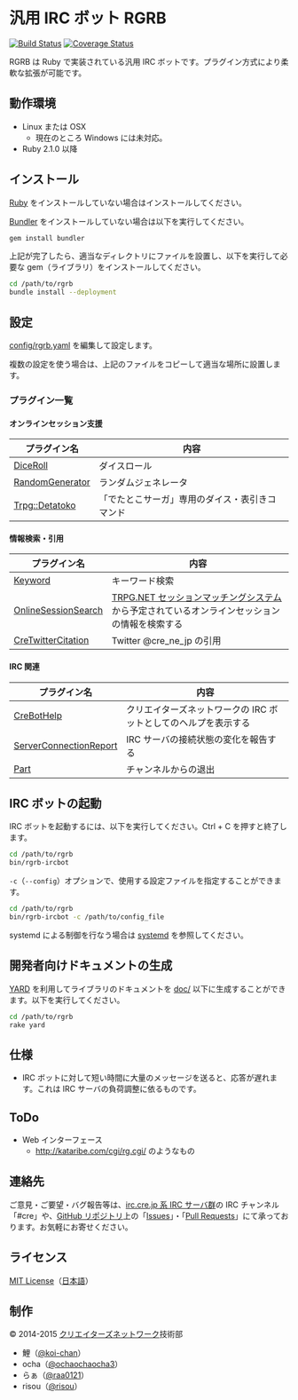 汎用 IRC ボット RGRB
=====================

[![Build Status](https://travis-ci.org/cre-ne-jp/rgrb.svg?branch=master)](https://travis-ci.org/cre-ne-jp/rgrb) [![Coverage Status](https://coveralls.io/repos/cre-ne-jp/rgrb/badge.svg?branch=master)](https://coveralls.io/r/cre-ne-jp/rgrb?branch=master)

RGRB は Ruby で実装されている汎用 IRC ボットです。プラグイン方式により柔軟な拡張が可能です。

動作環境
--------

* Linux または OSX
    * 現在のところ Windows には未対応。
* Ruby 2.1.0 以降

インストール
------------

[Ruby](http://www.ruby-lang.org/) をインストールしていない場合はインストールしてください。

[Bundler](http://bundler.io/) をインストールしていない場合は以下を実行してください。

```bash
gem install bundler
```

上記が完了したら、適当なディレクトリにファイルを設置し、以下を実行して必要な gem（ライブラリ）をインストールしてください。

```bash
cd /path/to/rgrb
bundle install --deployment
```

設定
----

[config/rgrb.yaml](config/rgrb.yaml) を編集して設定します。

複数の設定を使う場合は、上記のファイルをコピーして適当な場所に設置します。

### プラグイン一覧

#### オンラインセッション支援

| プラグイン名 | 内容 |
| ------------ | ---- |
| [DiceRoll](doc/plugins/dice_roll.md) | ダイスロール |
| [RandomGenerator](doc/plugins/random_generator.md) | ランダムジェネレータ |
| [Trpg::Detatoko](doc/plugins/trpg/detatoko.md) | 「でたとこサーガ」専用のダイス・表引きコマンド |

#### 情報検索・引用

| プラグイン名 | 内容 |
| ------------ | ---- |
| [Keyword](doc/plugins/keyword.md) | キーワード検索 |
| [OnlineSessionSearch](doc/plugins/online_session_search.md) | [TRPG.NET セッションマッチングシステム](http://session.trpg.net/)から予定されているオンラインセッションの情報を検索する |
| [CreTwitterCitation](doc/plugins/cre_twitter_citation.md) | Twitter @cre_ne_jp の引用 |

#### IRC 関連

| プラグイン名 | 内容 |
| ------------ | ---- |
| [CreBotHelp](doc/plugins/cre_bot_help.md) | クリエイターズネットワークの IRC ボットとしてのヘルプを表示する |
| [ServerConnectionReport](doc/plugins/server_connection_report.md) | IRC サーバの接続状態の変化を報告する |
| [Part](doc/plugins/part.md) | チャンネルからの退出 |

IRC ボットの起動
----------------

IRC ボットを起動するには、以下を実行してください。Ctrl + C を押すと終了します。

```bash
cd /path/to/rgrb
bin/rgrb-ircbot
```

`-c`（`--config`）オプションで、使用する設定ファイルを指定することができます。

```bash
cd /path/to/rgrb
bin/rgrb-ircbot -c /path/to/config_file
```

systemd による制御を行なう場合は [systemd](doc/system/systemd.md) を参照してください。

開発者向けドキュメントの生成
----------------------------

[YARD](http://yardoc.org/) を利用してライブラリのドキュメントを [doc/](doc/) 以下に生成することができます。以下を実行してください。

```bash
cd /path/to/rgrb
rake yard
```

仕様
----

* IRC ボットに対して短い時間に大量のメッセージを送ると、応答が遅れます。これは IRC サーバの負荷調整に依るものです。

ToDo
----

* Web インターフェース
    * http://kataribe.com/cgi/rg.cgi/ のようなもの

連絡先
------

ご意見・ご要望・バグ報告等は、[irc.cre.jp 系 IRC サーバ群](http://www.cre.ne.jp/services/irc)の IRC チャンネル「#cre」や、[GitHub リポジトリ](https://github.com/cre-ne-jp/rgrb)上の「[Issues](https://github.com/cre-ne-jp/rgrb/issues)」・「[Pull Requests](https://github.com/cre-ne-jp/rgrb/pulls)」にて承っております。お気軽にお寄せください。

ライセンス
----------

[MIT License](LICENSE)（[日本語](LICENSE.ja)）

制作
----

&copy; 2014-2015 [クリエイターズネットワーク](http://www.cre.ne.jp/)技術部

* 鯉（[@koi-chan](https://github.com/koi-chan)）
* ocha（[@ochaochaocha3](https://github.com/ochaochaocha3)）
* らぁ（[@raa0121](https://github.com/raa0121)）
* risou（[@risou](https://github.com/risou)）
